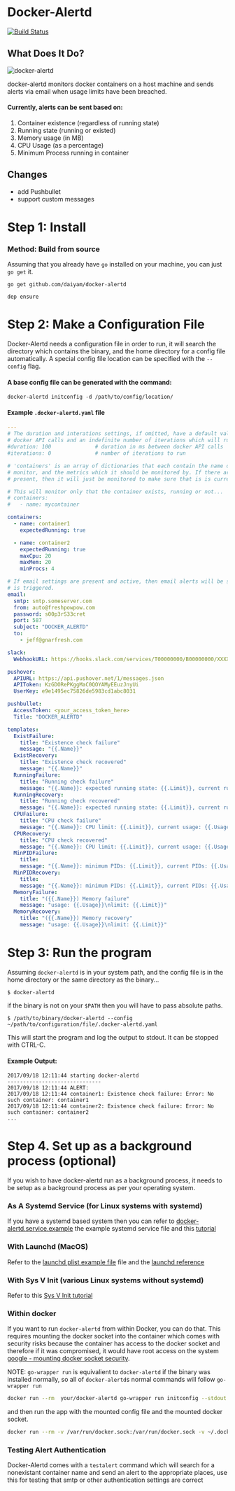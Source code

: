 # Docker-Alertd

[![Build Status](https://travis-ci.org/daiyam/docker-alertd.svg?branch=master)](https://travis-ci.org/daiyam/docker-alertd)

## What Does It Do?

![docker-alertd](./docker-alertd.gif)

docker-alertd monitors docker containers on a host machine and sends alerts via email when
usage limits have been breached.

#### Currently, alerts can be sent based on:

1. Container existence (regardless of running state)
2. Running state (running or existed)
3. Memory usage (in MB)
4. CPU Usage (as a percentage)
5. Minimum Process running in container

## Changes

- add Pushbullet
- support custom messages

# Step 1: Install

### Method: Build from source

Assuming that you already have `go` installed on your machine, you can just `go get` it.

```
go get github.com/daiyam/docker-alertd

dep ensure
```

# Step 2: Make a Configuration File

Docker-Alertd needs a configuration file in order to run, it will search the directory
which contains the binary, and the home directory for a config file automatically. A
special config file location can be specified with the `--config` flag.

#### A base config file can be generated with the command:

```
docker-alertd initconfig -d /path/to/config/location/
```

#### Example `.docker-alertd.yaml` file
```yaml
---
# The duration and interations settings, if omitted, have a default value of 100ms between
# docker API calls and an indefinite number of iterations which will run the monitor forever
#duration: 100				# duration in ms between docker API calls
#iterations: 0				# number of iterations to run

# 'containers' is an array of dictionaries that each contain the name of a container to
# monitor, and the metrics which it should be monitored by. If there are no metrics
# present, then it will just be monitored to make sure that is is currently up.

# This will monitor only that the container exists, running or not...
# containers:
#   - name: mycontainer

containers:
  - name: container1
    expectedRunning: true

  - name: container2
    expectedRunning: true
    maxCpu: 20
    maxMem: 20
    minProcs: 4

# If email settings are present and active, then email alerts will be sent when an alert
# is triggered.
email:
  smtp: smtp.someserver.com
  from: auto@freshpowpow.com
  password: s00p3rS33cret
  port: 587
  subject: "DOCKER_ALERTD"
  to:
    - jeff@gnarfresh.com

slack:
  WebhookURL: https://hooks.slack.com/services/T00000000/B00000000/XXXXXXXXXXXXXXXXXXXXXXXX

pushover:
  APIURL: https://api.pushover.net/1/messages.json
  APIToken: KzGDORePKggMaC0QOYAMyEEuzJnyUi
  UserKey: e9e1495ec75826de5983cd1abc8031

pushbullet:
  AccessToken: <your_access_token_here>
  Title: "DOCKER_ALERTD"

templates:
  ExistFailure:
    title: "Existence check failure"
    message: "{{.Name}}"
  ExistRecovery:
    title: "Existence check recovered"
    message: "{{.Name}}"
  RunningFailure:
    title: "Running check failure"
    message: "{{.Name}}: expected running state: {{.Limit}}, current running state: {{.Usage}}"
  RunningRecovery:
    title: "Running check recovered"
    message: "{{.Name}}: expected running state: {{.Limit}}, current running state: {{.Usage}}"
  CPUFailure:
    title: "CPU check failure"
    message: "{{.Name}}: CPU limit: {{.Limit}}, current usage: {{.Usage}}"
  CPURecovery:
    title: "CPU check recovered"
    message: "{{.Name}}: CPU limit: {{.Limit}}, current usage: {{.Usage}}"
  MinPIDFailure:
    title:
    message: "{{.Name}}: minimum PIDs: {{.Limit}}, current PIDs: {{.Usage}}"
  MinPIDRecovery:
    title:
    message: "{{.Name}}: minimum PIDs: {{.Limit}}, current PIDs: {{.Usage}}"
  MemoryFailure:
    title: "({{.Name}}) Memory failure"
    message: "usage: {{.Usage}}\nlimit: {{.Limit}}"
  MemoryRecovery:
    title: "({{.Name}}) Memory recovery"
    message: "usage: {{.Usage}}\nlimit: {{.Limit}}"
```

# Step 3: Run the program

Assuming `docker-alertd` is in your system path, and the config file is in the home
directory or the same directory as the binary...
```
$ docker-alertd
```

if the binary is not on your `$PATH` then you will have to pass absolute paths.
```
$ /path/to/binary/docker-alertd --config ~/path/to/configuration/file/.docker-alertd.yaml
```

This will start the program and log the output to stdout. It can be stopped with CTRL-C.

#### Example Output:

```
2017/09/18 12:11:44 starting docker-alertd
------------------------------
2017/09/18 12:11:44 ALERT:
2017/09/18 12:11:44 container1: Existence check failure: Error: No such container: container1
2017/09/18 12:11:44 container2: Existence check failure: Error: No such container: container2
...
```

# Step 4. Set up as a background process (optional)

If you wish to have docker-alertd run as a background process, it needs to be setup as a
background process as per your operating system.

### As A Systemd Service (for Linux systems with systemd)

If you have a systemd based system then you can refer to [docker-alertd.service.example](https://github.com/daiyam/docker-alertd/blob/master/docker-alertd.service.example)
the example systemd service file and this [tutorial](https://www.digitalocean.com/community/tutorials/how-to-use-systemctl-to-manage-systemd-services-and-units)

### With Launchd (MacOS)

Refer to the [launchd plist example file](https://github.com/deltaskelta/docker-alertd/blob/master/com.github.docker-alertd.plist.example) file and the [launchd reference](http://www.launchd.info/)

### With Sys V Init (various Linux systems without systemd)

Refer to this [Sys V Init tutorial](https://www.cyberciti.biz/tips/linux-write-sys-v-init-script-to-start-stop-service.html)

### Within docker

If you want to run `docker-alertd` from within Docker, you can do that. This requires
mounting the docker socket into the container which comes with security risks because the
container has access to the docker socket and therefore if it was compromised, it would
have root access on the system [google - mounting docker socket security](https://www.google.co.kr/search?q=mounting+docker+socket+secuity).

NOTE: `go-wrapper run` is equivalient to `docker-alertd` if the binary was installed
normally, so all of `docker-alertd`s normal commands will follow `go-wrapper run`

```bash
docker run --rm  your/docker-alertd go-wrapper run initconfig --stdout
```

and then run the app with the mounted config file and the mounted docker socket.

```bash
docker run --rm -v /var/run/docker.sock:/var/run/docker.sock -v ~/.docker-aled.yaml:/root/.docker-alertd.yaml your/docker-alertd
```

### Testing Alert Authentication

Docker-Alertd comes with a `testalert` command which will search for a nonexistant
container name and send an alert to the appropriate places, use this for testing that
smtp or other authentication settings are correct
